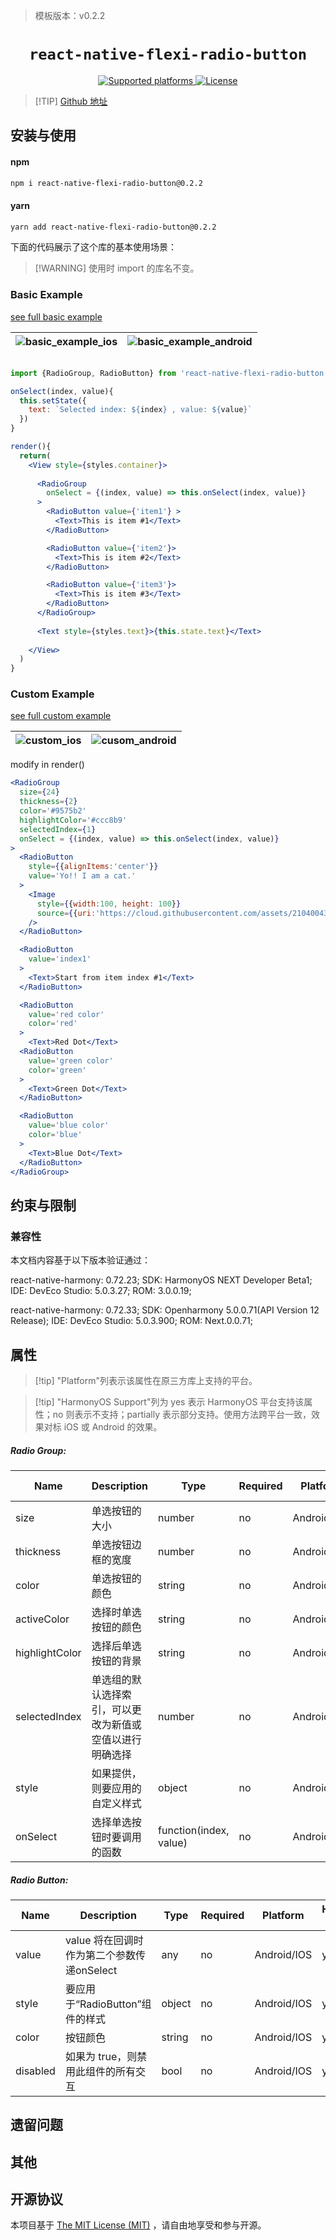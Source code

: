 > 模板版本：v0.2.2

<p align="center">
  <h1 align="center"> <code>react-native-flexi-radio-button</code> </h1>
</p>
<p align="center">
    <a href="https://github.com/thegamenicorus/react-native-flexi-radio-button">
        <img src="https://img.shields.io/badge/platforms-android%20|%20ios%20|%20harmony%20-lightgrey.svg" alt="Supported platforms" />
    </a>
    <a href="https://github.com/thegamenicorus/react-native-flexi-radio-button/blob/master/LICENSE">
        <img src="https://img.shields.io/badge/license-MIT-green.svg" alt="License" />
        <!-- <img src="https://img.shields.io/badge/license-Apache-blue.svg" alt="License" /> -->
    </a>
</p>

> [!TIP] [Github 地址](https://github.com/thegamenicorus/react-native-flexi-radio-button)

## 安装与使用
<!-- tabs:start -->

#### **npm**

```bash
npm i react-native-flexi-radio-button@0.2.2
```

#### **yarn**

```bash
yarn add react-native-flexi-radio-button@0.2.2
```

<!-- tabs:end -->

下面的代码展示了这个库的基本使用场景：

> [!WARNING] 使用时 import 的库名不变。

### Basic Example
[see full basic example](https://github.com/thegamenicorus/react-native-flexi-radio-button/blob/master/examples/BasicExample/app.js)

|![basic_example_ios](https://cloud.githubusercontent.com/assets/21040043/18545904/67b5476e-7b65-11e6-8fc4-8160b39a4ab0.gif)|![basic_example_android](https://cloud.githubusercontent.com/assets/21040043/18545908/69b22f5a-7b65-11e6-87d7-c82c0d3057dd.gif)|
|---------------|----------|
```jsx

import {RadioGroup, RadioButton} from 'react-native-flexi-radio-button'

onSelect(index, value){
  this.setState({
    text: `Selected index: ${index} , value: ${value}`
  })
}

render(){
  return(
    <View style={styles.container}>
    
      <RadioGroup
        onSelect = {(index, value) => this.onSelect(index, value)}
      >
        <RadioButton value={'item1'} >
          <Text>This is item #1</Text>
        </RadioButton>

        <RadioButton value={'item2'}>
          <Text>This is item #2</Text>
        </RadioButton>

        <RadioButton value={'item3'}>
          <Text>This is item #3</Text>
        </RadioButton>
      </RadioGroup>
      
      <Text style={styles.text}>{this.state.text}</Text>
      
    </View>
  )
}
```
### Custom Example
[see full custom example](https://github.com/thegamenicorus/react-native-flexi-radio-button/blob/master/examples/CustomExample/app.js)

|![custom_ios](https://cloud.githubusercontent.com/assets/21040043/18546467/53bf8230-7b68-11e6-98f6-98899cce82b3.gif)|![cusom_android](https://cloud.githubusercontent.com/assets/21040043/18546744/cb912fce-7b69-11e6-9331-49e2337dcb04.gif)|
|---------------|----------|


modify in render()

```jsx
<RadioGroup
  size={24}
  thickness={2}
  color='#9575b2'
  highlightColor='#ccc8b9'
  selectedIndex={1}
  onSelect = {(index, value) => this.onSelect(index, value)}
>
  <RadioButton 
    style={{alignItems:'center'}}
    value='Yo!! I am a cat.' 
  >
    <Image
      style={{width:100, height: 100}}
      source={{uri:'https://cloud.githubusercontent.com/assets/21040043/18446298/fa576974-794b-11e6-8430-b31b30846084.jpg'}}
    />
  </RadioButton>

  <RadioButton 
    value='index1'
  > 
    <Text>Start from item index #1</Text>
  </RadioButton>

  <RadioButton 
    value='red color'
    color='red'
  >
    <Text>Red Dot</Text>
  <RadioButton 
    value='green color'
    color='green'
  >
    <Text>Green Dot</Text>
  </RadioButton>

  <RadioButton 
    value='blue color'
    color='blue'
  >
    <Text>Blue Dot</Text>
  </RadioButton>
</RadioGroup>
```

## 约束与限制

### 兼容性

本文档内容基于以下版本验证通过：

react-native-harmony: 0.72.23; SDK: HarmonyOS NEXT Developer Beta1; IDE: DevEco Studio: 5.0.3.27; ROM: 3.0.0.19;

react-native-harmony: 0.72.33; SDK: Openharmony 5.0.0.71(API Version 12 Release); IDE: DevEco Studio: 5.0.3.900; ROM: Next.0.0.71;

## 属性

> [!tip] "Platform"列表示该属性在原三方库上支持的平台。

> [!tip] "HarmonyOS Support"列为 yes 表示 HarmonyOS 平台支持该属性；no 则表示不支持；partially 表示部分支持。使用方法跨平台一致，效果对标 iOS 或 Android 的效果。

##### Radio Group:
| Name | Description | Type | Required | Platform | HarmonyOS Support  |
| ---- | ----------- | ---- | -------- | -------- | ------------------ |
| size | 单选按钮的大小  | number  | no       | Android/IOS | yes       |
| thickness  | 单选按钮边框的宽度 | number  | no       | Android/IOS | yes             |
| color  | 单选按钮的颜色   | string  | no       | Android/IOS | yes             |
| activeColor  | 选择时单选按钮的颜色   | string  | no       | Android/IOS | yes             |
| highlightColor  | 选择后单选按钮的背景 | string  | no       | Android/IOS | yes             |
| selectedIndex  | 单选组的默认选择索引，可以更改为新值或空值以进行明确选择 | number  | no | Android/IOS | yes  |
| style  | 如果提供，则要应用的自定义样式 | object  | no       | Android/IOS | yes             |
| onSelect  | 选择单选按钮时要调用的函数    | function(index, value)  | no       | Android/IOS | yes             |

##### Radio Button:

| Name | Description | Type | Required | Platform | HarmonyOS Support  |
| ---- | ----------- | ---- | -------- | -------- | ------------------ |
| value  | value 将在回调时作为第二个参数传递onSelect | any  | no       | Android/IOS | yes      |
| style  | 要应用于“RadioButton”组件的样式   | object  | no       | Android/IOS | yes      |
| color  | 按钮颜色  | string  | no       | Android/IOS | yes             |
| disabled  | 如果为 true，则禁用此组件的所有交互  | bool  | no       | Android/IOS | yes    |

## 遗留问题

## 其他

## 开源协议

本项目基于 [The MIT License (MIT)](https://github.com/thegamenicorus/react-native-flexi-radio-button/blob/master/LICENSE) ，请自由地享受和参与开源。
